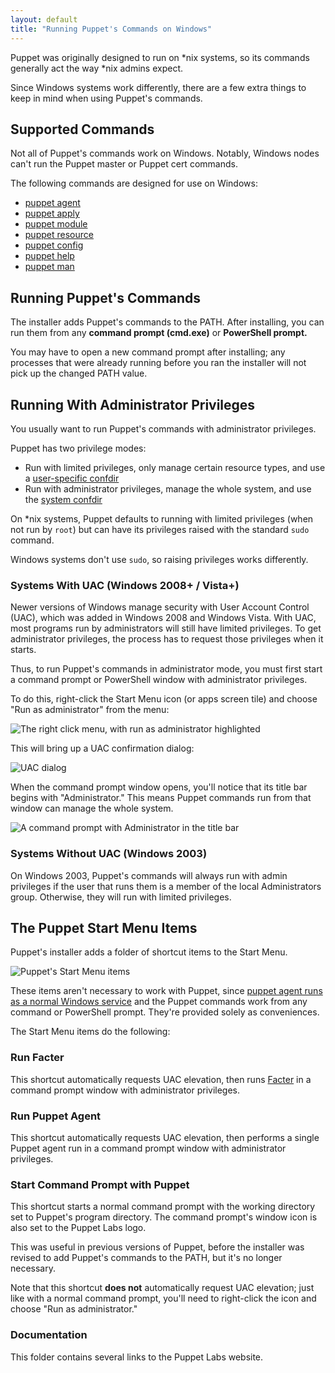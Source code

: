 ```yaml
---
layout: default
title: "Running Puppet's Commands on Windows"
---
```


[confdir]: ./dirs_confdir.html
[agent_service]: ./services_agent_windows.html
[facter]: /facter/latest
[puppet agent]: /puppet/3.8/reference/man/agent.html
[puppet apply]: /puppet/3.8/reference/man/apply.html
[puppet module]: /puppet/3.8/reference/man/module.html
[puppet resource]: /puppet/3.8/reference/man/resource.html
[puppet config]: /puppet/3.8/reference/man/config.html
[puppet help]: /puppet/3.8/reference/man/help.html
[puppet man]: /puppet/3.8/reference/man/man.html


Puppet was originally designed to run on \*nix systems, so its commands generally act the way \*nix admins expect.

Since Windows systems work differently, there are a few extra things to keep in mind when using Puppet's commands.

Supported Commands
-----

Not all of Puppet's commands work on Windows. Notably, Windows nodes can't run the Puppet master or Puppet cert commands.

The following commands are designed for use on Windows:

- [puppet agent][]
- [puppet apply][]
- [puppet module][]
- [puppet resource][]
- [puppet config][]
- [puppet help][]
- [puppet man][]

Running Puppet's Commands
-----

The installer adds Puppet's commands to the PATH. After installing, you can run them from any **command prompt (cmd.exe)** or **PowerShell prompt.**

You may have to open a new command prompt after installing; any processes that were already running before you ran the installer will not pick up the changed PATH value.

Running With Administrator Privileges
-----

You usually want to run Puppet's commands with administrator privileges.

Puppet has two privilege modes:

* Run with limited privileges, only manage certain resource types, and use a [user-specific confdir][confdir]
* Run with administrator privileges, manage the whole system, and use the [system confdir][confdir]

On \*nix systems, Puppet defaults to running with limited privileges (when not run by `root`) but can have its privileges raised with the standard `sudo` command.

Windows systems don't use `sudo`, so raising privileges works differently.

### Systems With UAC (Windows 2008+ / Vista+)

[uac]: ./images/uac.png
[rightclick]: ./images/run_as_admin.png
[admin_prompt]: ./images/windows_administrator_prompt.png

Newer versions of Windows manage security with User Account Control (UAC), which was added in Windows 2008 and Windows Vista. With UAC, most programs run by administrators will still have limited privileges. To get administrator privileges, the process has to request those privileges when it starts.

Thus, to run Puppet's commands in administrator mode, you must first start a command prompt or PowerShell window with administrator privileges.

To do this, right-click the Start Menu icon (or apps screen tile) and choose "Run as administrator" from the menu:

![The right click menu, with run as administrator highlighted][rightclick]

This will bring up a UAC confirmation dialog:

![UAC dialog][uac]

When the command prompt window opens, you'll notice that its title bar begins with "Administrator." This means Puppet commands run from that window can manage the whole system.

![A command prompt with Administrator in the title bar][admin_prompt]

### Systems Without UAC (Windows 2003)

On Windows 2003, Puppet's commands will always run with admin privileges if the user that runs them is a member of the local Administrators group. Otherwise, they will run with limited privileges.


The Puppet Start Menu Items
-----

[start_menu]: ./images/start_menu.png

Puppet's installer adds a folder of shortcut items to the Start Menu.

![Puppet's Start Menu items][start_menu]

These items aren't necessary to work with Puppet, since [puppet agent runs as a normal Windows service][agent_service] and the Puppet commands work from any command or PowerShell prompt. They're provided solely as conveniences.

The Start Menu items do the following:

### Run Facter

This shortcut automatically requests UAC elevation, then runs [Facter][] in a command prompt window with administrator privileges.

### Run Puppet Agent

This shortcut automatically requests UAC elevation, then performs a single Puppet agent run in a command prompt window with administrator privileges.

### Start Command Prompt with Puppet

This shortcut starts a normal command prompt with the working directory set to Puppet's program directory. The command prompt's window icon is also set to the Puppet Labs logo.

This was useful in previous versions of Puppet, before the installer was revised to add Puppet's commands to the PATH, but it's no longer necessary.

Note that this shortcut **does not** automatically request UAC elevation; just like with a normal command prompt, you'll need to right-click the icon and choose "Run as administrator."

### Documentation

This folder contains several links to the Puppet Labs website.


